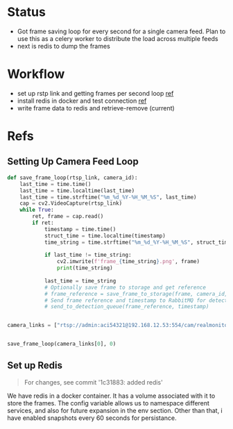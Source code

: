 
# Status
- Got frame saving loop for every second for a single camera feed. Plan to use this as a celery worker to distribute the load across multiple feeds
- next is redis to dump the frames


# Workflow
- set up rstp link and getting frames per second loop [ref](#setting-up-camera-feed-loop)
- install redis in docker and test connection [ref](#set-up-redis)
- write frame data to redis and retrieve-remove (current)


# Refs

## Setting Up Camera Feed Loop

``` python
def save_frame_loop(rtsp_link, camera_id):
    last_time = time.time()
    last_time = time.localtime(last_time)
    last_time = time.strftime("%m_%d_%Y-%H_%M_%S", last_time)
    cap = cv2.VideoCapture(rtsp_link)
    while True:
        ret, frame = cap.read()
        if ret:
            timestamp = time.time()
            struct_time = time.localtime(timestamp)
            time_string = time.strftime("%m_%d_%Y-%H_%M_%S", struct_time)
            
            if last_time != time_string:
                cv2.imwrite(f'frame_{time_string}.png', frame)
                print(time_string)
            
            last_time = time_string
            # Optionally save frame to storage and get reference
            # frame_reference = save_frame_to_storage(frame, camera_id, timestamp)
            # Send frame reference and timestamp to RabbitMQ for detection service
            # send_to_detection_queue(frame_reference, timestamp)


camera_links = ["rtsp://admin:aci54321@192.168.12.53:554/cam/realmonitor?channel=2&subtype=0"]


save_frame_loop(camera_links[0], 0)
```

## Set up Redis
> For changes, see commit '1c31883: added redis'

We have redis in a docker container. It has a volume associated with it to store the frames. The config variable allows us to namespace different services, and also for future expansion in the env section. Other than that, i have enabled snapshots every 60 seconds for persistance. 
